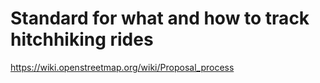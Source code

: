 # Standard for what and how to track hitchhiking rides

https://wiki.openstreetmap.org/wiki/Proposal_process
